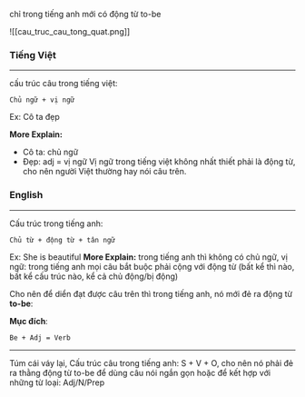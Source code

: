 chỉ trong tiếng anh mới có động từ to-be

![[cau_truc_cau_tong_quat.png]]

### Tiếng Việt
---
cấu trúc câu trong tiếng việt:
```
Chủ ngữ + vị ngữ
```
Ex: Cô ta đẹp

**More Explain:** 
- Cô ta: chủ ngữ
- Đẹp: adj = vị ngữ
Vị ngữ trong tiếng việt không nhất thiết phải là động từ, cho nên người Việt thường hay nói câu trên.



### English
---
Cấu trúc trong tiếng anh:
```
Chủ từ + động từ + tân ngữ
```

Ex: She is beautiful
**More Explain:** trong tiếng anh thì không có chủ ngữ, vị ngữ: 
trong tiếng anh mọi câu bắt buộc phải cộng với động từ (bất kể thì nào, bất kể cấu trúc nào, kể cả chủ động/bị động)

Cho nên để diển đạt được câu trên thì trong tiếng anh, nó mới đẻ ra động từ **to-be**: 

**Mục đích**: 
```
Be + Adj = Verb
```



---
Túm cái váy lại, Cấu trúc câu trong tiếng anh:
S + V + O, cho nên nó phải đẻ ra thằng động từ to-be để dùng câu nói ngắn gọn hoặc để kết hợp với những từ loại: Adj/N/Prep